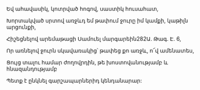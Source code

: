 Եվ ահավասիկ, կոտրված հոգով, սաստիկ հուսահատ,


Խորտակված սրտով առջևդ եմ թափում ջուրը իմ կամքի, կաթիլն արցունքի,


Հիշեցնելով արեմաթացի Սամուել մարգարեին282Ա. Թագ. Է. 6,


Որ առնելով ջուրն սկավառակից՝ թափեց քո առջև, ո՜վ ամենատես,


Ցույց տալու համար ժողովրդին, թե խոստովանությամբ և հնազանդությամբ


Պետք է ընկնել գարշապարներիդ կենդանարար: